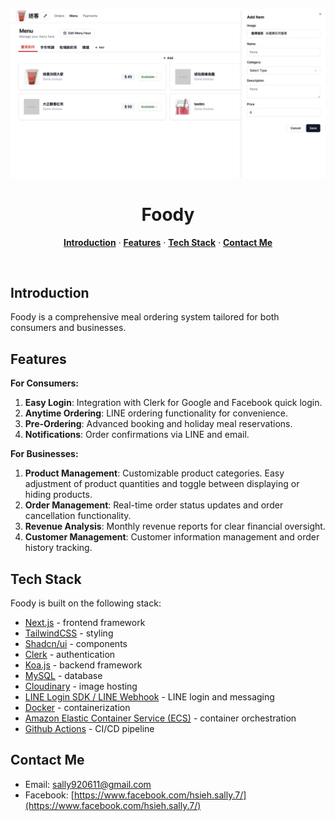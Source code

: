 ![image](https://github.com/pigbearhsien/foody/blob/main/frontend/public/screenshot.jpeg)

<h1 align="center">Foody</h1>
<p align="center">
  <a href="#introduction"><strong>Introduction</strong></a> ·
  <a href="#features"><strong>Features</strong></a> ·
  <a href="#tech-stack"><strong>Tech Stack</strong></a> ·
  <a href="#contact-me"><strong>Contact Me</strong></a> 
</p>
<br/>

## **Introduction**

Foody is a comprehensive meal ordering system tailored for both consumers and businesses.

## Features

**For Consumers:**

1. **Easy Login**: Integration with Clerk for Google and Facebook quick login.
2. **Anytime Ordering**: LINE ordering functionality for convenience.
3. **Pre-Ordering**: Advanced booking and holiday meal reservations.
4. **Notifications**: Order confirmations via LINE and email.

**For Businesses:**

1. **Product Management**: Customizable product categories. Easy adjustment of product quantities and toggle between displaying or hiding products.
2. **Order Management**: Real-time order status updates and order cancellation functionality.
3. **Revenue Analysis**: Monthly revenue reports for clear financial oversight.
4. **Customer Management**: Customer information management and order history tracking.

## Tech Stack

Foody is built on the following stack:

- [Next.js](https://nextjs.org/) - frontend framework
- [TailwindCSS](https://tailwindcss.com/) - styling
- [Shadcn/ui](https://ui.shadcn.com/) - components
- [Clerk](https://clerk.com/) - authentication
- [Koa.js](https://koajs.com/) - backend framework
- [MySQL](https://www.mysql.com/) - database
- [Cloudinary](https://cloudinary.com/) - image hosting
- [LINE Login SDK / LINE Webhook](https://developers.line.biz/en/docs/line-login/) - LINE login and messaging
- [Docker](https://www.docker.com/) - containerization
- [Amazon Elastic Container Service (ECS)](https://aws.amazon.com/ecs/) - container orchestration
- [Github Actions](https://github.com/features/actions) - CI/CD pipeline

## Contact Me

- Email: sally920611@gmail.com
- Facebook: [https://www.facebook.com/hsieh.sally.7/](https://www.facebook.com/hsieh.sally.7/)

